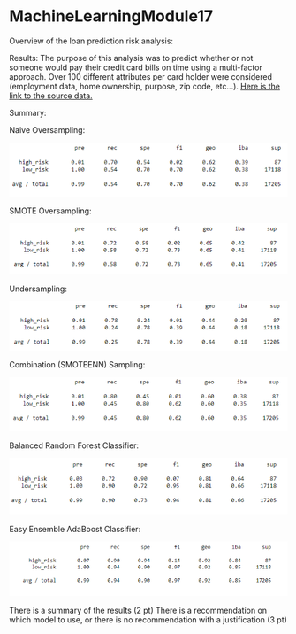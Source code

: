 # MachineLearningModule17

Overview of the loan prediction risk analysis:


Results:
  The purpose of this analysis was to predict whether or not someone would pay their credit card bills on time using a multi-factor approach. Over 100 different attributes per card holder were considered (employment data, home ownership, purpose, zip code, etc...). [Here is the link to the source data.](https://github.com/jrg12300/MachineLearningModule17/blob/main/Module_17_Challenge/LoanStats_2019Q1.csv)


Summary:

Naive Oversampling:

![Oversampling](https://github.com/jrg12300/MachineLearningModule17/blob/main/Module_17_Challenge/NaiveOversampling.png)

SMOTE Oversampling:

![Oversampling](https://github.com/jrg12300/MachineLearningModule17/blob/main/Module_17_Challenge/SMOTEOversampling.png)

Undersampling:

![Undersampling](https://github.com/jrg12300/MachineLearningModule17/blob/main/Module_17_Challenge/Undersampling.png)

Combination (SMOTEENN) Sampling:

![SMOTEENN](https://github.com/jrg12300/MachineLearningModule17/blob/main/Module_17_Challenge/Combo.png)

Balanced Random Forest Classifier:

![BRFC](https://github.com/jrg12300/MachineLearningModule17/blob/main/Module_17_Challenge/BalancedRandomForestClassifier.png)

Easy Ensemble AdaBoost Classifier:

![EEABC](https://github.com/jrg12300/MachineLearningModule17/blob/main/Module_17_Challenge/Ensemble.png)

There is a summary of the results (2 pt)
There is a recommendation on which model to use, or there is no recommendation with a justification (3 pt)

